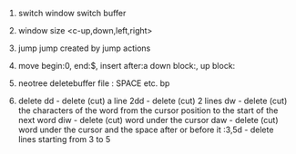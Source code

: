 1. switch window
   <c-h> <c-l>
   switch buffer
   <H><L>

2. window size
   <c-up,down,left,right>

3. jump
   <c-o> <c-i> jump created by jump actions

4. move
   begin:0, end:$, insert after:a
   down block:<c-D>, up block: <c-U>

5. neotree deletebuffer file
   <leader>: SPACE
   etc. <leader>bp

6. delete
   dd - delete (cut) a line
   2dd - delete (cut) 2 lines
   dw - delete (cut) the characters of the word from the cursor position to the start of the next word
   diw - delete (cut) word under the cursor
   daw - delete (cut) word under the cursor and the space after or before it
   :3,5d - delete lines starting from 3 to 5

